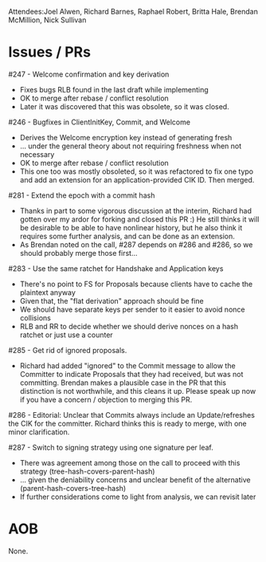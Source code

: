Attendees:Joel Alwen, Richard Barnes, Raphael Robert, Britta Hale, Brendan McMillion, Nick Sullivan

# Issues / PRs

#247 - Welcome confirmation and key derivation
* Fixes bugs RLB found in the last draft while implementing
* OK to merge after rebase / conflict resolution
* Later it was discovered that this was obsolete, so it was closed.

#246 - Bugfixes in ClientInitKey, Commit, and Welcome
* Derives the Welcome encryption key instead of generating fresh
* ... under the general theory about not requiring freshness when not necessary
* OK to merge after rebase / conflict resolution
* This one too was mostly obsoleted, so it was refactored to fix one typo and add an extension for an application-provided CIK ID.  Then merged.

#281 - Extend the epoch with a commit hash
* Thanks in part to some vigorous discussion at the interim, Richard had gotten over my ardor for forking and closed this PR :)  He still thinks it will be desirable to be able to have nonlinear history, but he also think it requires some further analysis, and can be done as an extension.
* As Brendan noted on the call, #287 depends on #286 and #286, so we should probably merge those first...

#283 - Use the same ratchet for Handshake and Application keys
* There's no point to FS for Proposals because clients have to cache the plaintext anyway
* Given that, the "flat derivation" approach should be fine
* We should have separate keys per sender to it easier to avoid nonce collisions
* RLB and RR to decide whether we should derive nonces on a hash ratchet or just use a counter

#285 - Get rid of ignored proposals.
* Richard had added "ignored" to the Commit message to allow the Committer to indicate Proposals that they had received, but was not committing.  Brendan makes a plausible case in the PR that this distinction is not worthwhile, and this cleans it up.  Please speak up now if you have a concern / objection to merging this PR.

#286 - Editorial: Unclear that Commits always include an Update/refreshes the CIK for the committer.
Richard thinks this is ready to merge, with one minor clarification.

#287 - Switch to signing strategy using one signature per leaf.
* There was agreement among those on the call to proceed with this strategy (tree-hash-covers-parent-hash)
* ... given the deniability concerns and unclear benefit of the alternative (parent-hash-covers-tree-hash)
* If further considerations come to light from analysis, we can revisit later

# AOB

None.
